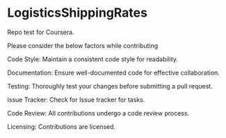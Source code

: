 # LogisticsShippingRates
Repo test for Coursera.

Please consider the below factors while contributing

Code Style:
Maintain a consistent code style for readability.

Documentation:
Ensure well-documented code for effective collaboration.

Testing:
Thoroughly test your changes before submitting a pull request.

Issue Tracker:
Check for Issue tracker for tasks.

Code Review:
All contributions undergo a code review process.

Licensing:
Contributions are licensed.

